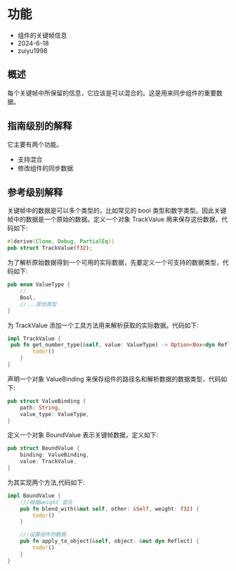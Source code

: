 # 功能

- 组件的关键帧信息
- 2024-6-18
- zuiyu1998

## 概述

每个关键帧中所保留的信息，它应该是可以混合的。这是用来同步组件的重要数据。

## 指南级别的解释

它主要有两个功能。

- 支持混合
- 修改组件的同步数据

## 参考级别解释

关键帧中的数据是可以多个类型的，比如常见的 bool 类型和数字类型。因此关键帧中的数据是一个原始的数据。定义一个对象 TrackValue 用来保存这份数据，代码如下:

```rust
#[derive(Clone, Debug, PartialEq)]
pub struct TrackValue(f32);
```

为了解析原始数据得到一个可用的实际数据，先要定义一个可支持的数据类型，代码如下:

```rust
pub enum ValueType {
    //
    Bool,
    //...其他类型
}

```

为 TrackValue 添加一个工具方法用来解析获取的实际数据。代码如下:

```rust
impl TrackValue {
 pub fn get_number_type(&self, value: ValueType) -> Option<Box<dyn Reflect>> {
        todo!()
    }
}

```

声明一个对象 ValueBinding 来保存组件的路径名和解析数据的数据类型，代码如下:

```rust
pub struct ValueBinding {
    path: String,
    value_type: ValueType,
}
```

定义一个对象 BoundValue 表示关键帧数据，定义如下:

```rust
pub struct BoundValue {
    binding: ValueBinding,
    value: TrackValue,
}


```

为其实现两个方法,代码如下:

```rust
impl BoundValue {
    ///根据weight 混合
    pub fn blend_with(&mut self, other: &Self, weight: f32) {
        todo!()
    }

    ///设置组件的数据
    pub fn apply_to_object(&self, object: &mut dyn Reflect) {
        todo!()
    }
}

```

